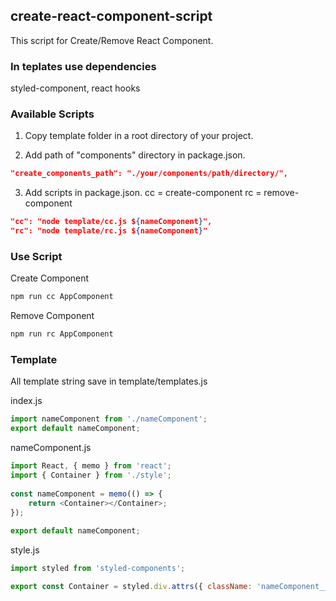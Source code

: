 ## create-react-component-script

This script for Create/Remove React Component.

### In teplates use dependencies
styled-component, react hooks

### Available Scripts

1. Copy template folder in a root directory of your project.

2. Add path of "components" directory in package.json.

```json
"create_components_path": "./your/components/path/directory/",
```

3. Add scripts in package.json.
   cc = create-component
   rc = remove-component

```json
"cc": "node template/cc.js ${nameComponent}",
"rc": "node template/rc.js ${nameComponent}"
```

### Use Script

Create Component

```bash
npm run cc AppComponent
```

Remove Component

```bash
npm run rc AppComponent
```

### Template

All template string save in template/templates.js

index.js
```javascript
import nameComponent from './nameComponent';
export default nameComponent;
```

nameComponent.js
```javascript
import React, { memo } from 'react';
import { Container } from './style';
    
const nameComponent = memo(() => {
    return <Container></Container>;
});
    
export default nameComponent;
```

style.js
```javascript
import styled from 'styled-components';

export const Container = styled.div.attrs({ className: 'nameComponent__container" })``;
```
